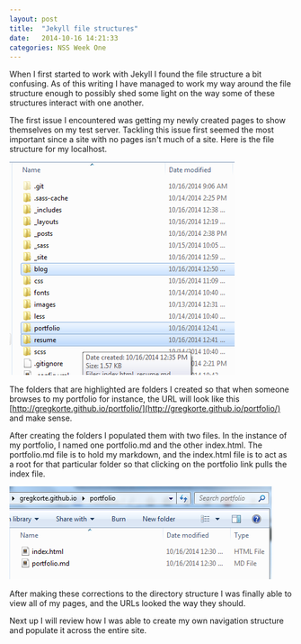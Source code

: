 ```yaml
---
layout: post
title:  "Jekyll file structures"
date:   2014-10-16 14:21:33
categories: NSS Week One
---
```


When I first started to work with Jekyll I found the file structure a bit confusing. As of this writing I have managed to work my way around the file structure enough to possibly shed some light on the way some of these structures interact with one another.

The first issue I encountered was getting my newly created pages to show themselves on my test server. Tackling this issue first seemed the most important since a site with no pages isn't much of a site. Here is the file structure for my localhost.

![Jekyll Root](/images/posts/jekyll_root_files.png)

The folders that are highlighted are folders I created so that when someone browses to my portfolio for instance, the URL will look like this [http://gregkorte.github.io/portfolio/](http://gregkorte.github.io/portfolio/) and make sense.

After creating the folders I populated them with two files. In the instance of my portfolio, I named one portfolio.md and the other index.html. The portfolio.md file is to hold my markdown, and the index.html file is to act as a root for that particular folder so that clicking on the portfolio link pulls the index file.

![Portfolio Root](/images/posts/portfolio_root_files.png)

After making these corrections to the directory structure I was finally able to view all of my pages, and the URLs looked the way they should.

Next up I will review how I was able to create my own navigation structure and populate it across the entire site.